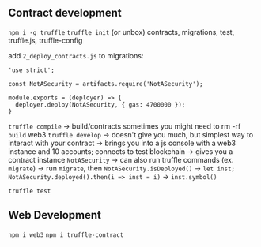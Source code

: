 ## Contract development
`npm i -g truffle`
`truffle init` (or unbox)
  contracts, migrations, test, truffle.js, truffle-config

add `2_deploy_contracts.js` to migrations:
```
'use strict';

const NotASecurity = artifacts.require('NotASecurity');

module.exports = (deployer) => {
  deployer.deploy(NotASecurity, { gas: 4700000 });
}
```


`truffle compile` -> build/contracts
  sometimes you might need to rm -rf `build`
web3
`truffle develop`
  -> doesn't give you much, but simplest way to interact with your contract
  -> brings you into a js console with a web3 instance and 10 accounts; connects to test blockchain
  -> gives you a contract instance `NotASecurity`
  -> can also run truffle commands (ex. `migrate`)
  -> run `migrate`, then `NotASecurity.isDeployed()`
  -> `let inst; NotASecurity.deployed().then(i => inst = i)`
  -> `inst.symbol()`

`truffle test`

## Web Development
`npm i web3`
`npm i truffle-contract`

